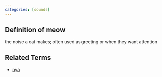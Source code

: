 ```yaml
---
categories: [sounds]
---
```

## Definition of meow

the noise a cat makes; often used as greeting or when they want attention

## Related Terms

- [nya](./nya)
